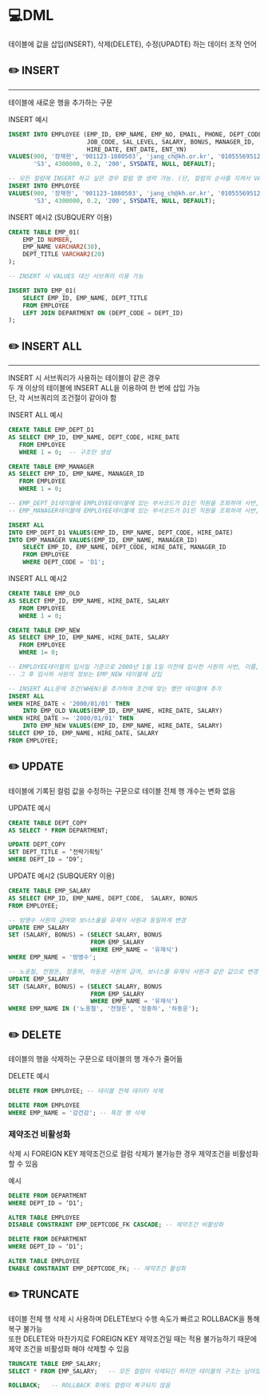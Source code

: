 # 💻DML

테이블에 값을 삽입(INSERT), 삭제(DELETE), 수정(UPADTE) 하는 데이터 조작 언어

## ✏️ INSERT

---

테이블에 새로운 행을 추가하는 구문

INSERT 예시

```SQL
INSERT INTO EMPLOYEE (EMP_ID, EMP_NAME, EMP_NO, EMAIL, PHONE, DEPT_CODE,
                      JOB_CODE, SAL_LEVEL, SALARY, BONUS, MANAGER_ID,
                      HIRE_DATE, ENT_DATE, ENT_YN)
VALUES(900, '장채현', '901123-1080503', 'jang_ch@kh.or.kr', '01055569512', 'D1', 'J8',
       'S3', 4300000, 0.2, '200', SYSDATE, NULL, DEFAULT);

-- 모든 컬럼에 INSERT 하고 싶은 경우 컬럼 명 생략 가능. (단, 컬럼의 순서를 지켜서 VALUES에 값 기입)
INSERT INTO EMPLOYEE
VALUES(900, '장채현', '901123-1080503', 'jang_ch@kh.or.kr', '01055569512', 'D1', 'J8',
       'S3', 4300000, 0.2, '200', SYSDATE, NULL, DEFAULT);
```

INSERT 예시2 (SUBQUERY 이용)

```SQL
CREATE TABLE EMP_01(
    EMP_ID NUMBER,
    EMP_NAME VARCHAR2(30),
    DEPT_TITLE VARCHAR2(20)
);

-- INSERT 시 VALUES 대신 서브쿼리 이용 가능

INSERT INTO EMP_01(
    SELECT EMP_ID, EMP_NAME, DEPT_TITLE
    FROM EMPLOYEE
    LEFT JOIN DEPARTMENT ON (DEPT_CODE = DEPT_ID)
);
```

## ✏️ INSERT ALL

---

INSERT 시 서브쿼리가 사용하는 테이블이 같은 경우  
두 개 이상의 테이블에 INSERT ALL을 이용하여 한 번에 삽입 가능  
단, 각 서브쿼리의 조건절이 같아야 함

INSERT ALL 예시

```SQL
CREATE TABLE EMP_DEPT_D1
AS SELECT EMP_ID, EMP_NAME, DEPT_CODE, HIRE_DATE
   FROM EMPLOYEE
   WHERE 1 = 0;  -- 구조만 생성

CREATE TABLE EMP_MANAGER
AS SELECT EMP_ID, EMP_NAME, MANAGER_ID
   FROM EMPLOYEE
   WHERE 1 = 0;

-- EMP_DEPT_D1테이블에 EMPLOYEE테이블에 있는 부서코드가 D1인 직원을 조회하여 사번, 이름 ,소속부소, 입사일 삽입
-- EMP_MANAGER테이블에 EMPLOYEE테이블에 있는 부서코드가 D1인 직원을 조회하여 사번, 이름, 관리자 사번 삽입

INSERT ALL
INTO EMP_DEPT_D1 VALUES(EMP_ID, EMP_NAME, DEPT_CODE, HIRE_DATE)
INTO EMP_MANAGER VALUES(EMP_ID, EMP_NAME, MANAGER_ID)
    SELECT EMP_ID, EMP_NAME, DEPT_CODE, HIRE_DATE, MANAGER_ID
    FROM EMPLOYEE
    WHERE DEPT_CODE = 'D1';
```

INSERT ALL 예시2

```SQL
CREATE TABLE EMP_OLD
AS SELECT EMP_ID, EMP_NAME, HIRE_DATE, SALARY
   FROM EMPLOYEE
   WHERE 1 = 0;

CREATE TABLE EMP_NEW
AS SELECT EMP_ID, EMP_NAME, HIRE_DATE, SALARY
   FROM EMPLOYEE
   WHERE 1= 0;

-- EMPLOYEE테이블의 입사일 기준으로 2000년 1월 1일 이전에 입사한 사원의 사번, 이름, 입사일, 급여는 EMP_OLD테이블에 삽입,
-- 그 후 입사하 사원의 정보는 EMP_NEW 테이블에 삽입

-- INSERT ALL문에 조건(WHEN)을 추가하여 조건에 맞는 행만 테이블에 추가
INSERT ALL
WHEN HIRE_DATE < '2000/01/01' THEN
    INTO EMP_OLD VALUES(EMP_ID, EMP_NAME, HIRE_DATE, SALARY)
WHEN HIRE_DATE >= '2000/01/01' THEN
    INTO EMP_NEW VALUES(EMP_ID, EMP_NAME, HIRE_DATE, SALARY)
SELECT EMP_ID, EMP_NAME, HIRE_DATE, SALARY
FROM EMPLOYEE;
```

## ✏️ UPDATE

테이블에 기록된 컬럼 값을 수정하는 구문으로 테이블 전체 행 개수는 변화 없음

UPDATE 예시

```SQL
CREATE TABLE DEPT_COPY
AS SELECT * FROM DEPARTMENT;

UPDATE DEPT_COPY
SET DEPT_TITLE = ‘전략기획팀’
WHERE DEPT_ID = ‘D9’;
```

UPDATE 예시2 (SUBQUERY 이용)

```SQL
CREATE TABLE EMP_SALARY
AS SELECT EMP_ID, EMP_NAME, DEPT_CODE,  SALARY, BONUS
FROM EMPLOYEE;

-- 방명수 사원의 급여와 보너스율을 유재식 사원과 동일하게 변경
UPDATE EMP_SALARY
SET (SALARY, BONUS) = (SELECT SALARY, BONUS
                       FROM EMP_SALARY
                       WHERE EMP_NAME = '유재식')
WHERE EMP_NAME = '방명수';

-- 노옹철, 전형돈, 정중하, 하동운 사원의 급여, 보너스를 유재식 사원과 같은 값으로 변경
UPDATE EMP_SALARY
SET (SALARY, BONUS) = (SELECT SALARY, BONUS
                       FROM EMP_SALARY
                       WHERE EMP_NAME = '유재식')
WHERE EMP_NAME IN ('노옹철', '전형돈', '정중하', '하동운');
```

## ✏️ DELETE

테이블의 행을 삭제하는 구문으로 테이블의 행 개수가 줄어듦

DELETE 예시

```SQL
DELETE FROM EMPLOYEE; -- 테이블 전체 데이터 삭제

DELETE FROM EMPLOYEE
WHERE EMP_NAME = '강건강'; -- 특정 행 삭제
```

### 제약조건 비활성화

삭제 시 FOREIGN KEY 제약조건으로 컬럼 삭제가 불가능한 경우 제약조건을 비활성화 할 수 있음

예시

```SQL
DELETE FROM DEPARTMENT
WHERE DEPT_ID = ‘D1’;

ALTER TABLE EMPLOYEE
DISABLE CONSTRAINT EMP_DEPTCODE_FK CASCADE; -- 제약조건 비활성화

DELETE FROM DEPARTMENT
WHERE DEPT_ID = ‘D1’;

ALTER TABLE EMPLOYEE
ENABLE CONSTRAINT EMP_DEPTCODE_FK; -- 제약조건 활성화
```

## ✏️ TRUNCATE

테이블 전체 행 삭제 시 사용하며 DELETE보다 수행 속도가 빠르고 ROLLBACK을 통해 복구 불가능  
또한 DELETE와 마찬가지로 FOREIGN KEY 제약조건일 때는 적용 불가능하기 때문에 제약 조건을 비활성화 해야 삭제할 수 있음

```SQL
TRUNCATE TABLE EMP_SALARY;
SELECT * FROM EMP_SALARY;   -- 모든 컬럼이 삭제되긴 하지만 테이블의 구조는 남아있음

ROLLBACK;   -- ROLLBACK 후에도 컬럼이 복구되지 않음
```
